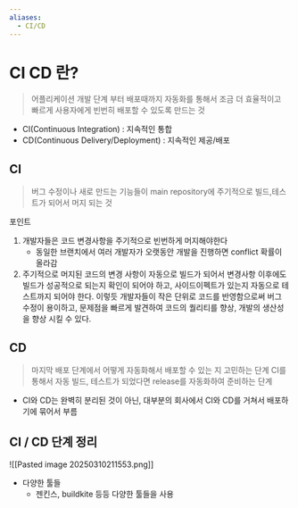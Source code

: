 ```yaml
---
aliases:
  - CI/CD
---
```

# CI CD 란?
> 어플리케이션 개발 단계 부터 배포때까지 자동화를 통해서 조금 더 효율적이고 빠르게 사용자에게 빈번히 배포할 수 있도록 만드는 것

- CI(Continuous Integration) : 지속적인 통합
- CD(Continuous Delivery/Deployment) : 지속적인 제공/배포

## CI
> 버그 수정이나 새로 만드는 기능들이 main repository에 주기적으로 빌드,테스트가 되어서 머지 되는 것

포인트
1. 개발자들은 코드 변경사항을 주기적으로 빈번하게 머지해야한다
   - 동일한 브랜치에서 여러 개발자가 오랫동안 개발을 진행하면 conflict 확률이 올라감
2. 주기적으로 머지된 코드의 변경 사항이 자동으로 빌드가 되어서 변경사항 이후에도 빌드가 성공적으로 되는지 확인이 되어야 하고, 사이드이펙트가 있는지 자동으로 테스트까지 되어야 한다.
이렇듯 개발자들이 작은 단위로 코드를 반영함으로써 버그 수정이 용이하고, 문제점을 빠르게 발견하여 코드의 퀄리티를 향상, 개발의 생산성을 향상 시킬 수 있다.

## CD
> 마지막 배포 단계에서 어떻게 자동화해서 배포할 수 있는 지 고민하는 단계
> CI를 통해서 자동 빌드, 테스트가 되었다면 release를 자동화하여 준비하는 단계

- CI와 CD는 완벽히 분리된 것이 아닌, 대부분의 회사에서 CI와 CD를 거쳐서 배포하기에 묶어서 부름

## CI / CD 단계 정리
![[Pasted image 20250310211553.png]]

- 다양한 툴들
	- 젠킨스, buildkite 등등 다양한 툴들을 사용
